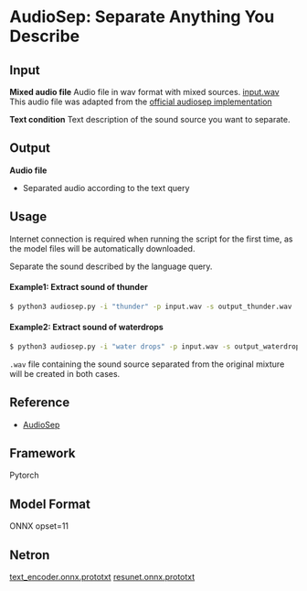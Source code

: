# AudioSep: Separate Anything You Describe

## Input

**Mixed audio file**
Audio file in wav format with mixed sources. [input.wav](./input.wav)
This audio file was adapted from the [official audiosep implementation](https://github.com/Audio-AGI/AudioSep)

**Text condition**
Text description of the sound source you want to separate.

## Output

**Audio file**
* Separated audio according to the text query

## Usage
Internet connection is required when running the script for the first time, as the model files will be automatically downloaded.

Separate the sound described by the language query.

#### Example1: Extract sound of thunder
```bash
$ python3 audiosep.py -i "thunder" -p input.wav -s output_thunder.wav
```


#### Example2: Extract sound of waterdrops
```bash
$ python3 audiosep.py -i "water drops" -p input.wav -s output_waterdrops.wav
```

```.wav``` file containing the sound source separated from the original mixture will be created in both cases.

## Reference

* [AudioSep](https://github.com/Audio-AGI/AudioSep)

## Framework

Pytorch

## Model Format

ONNX opset=11

## Netron

[text_encoder.onnx.prototxt]()
[resunet.onnx.prototxt]()